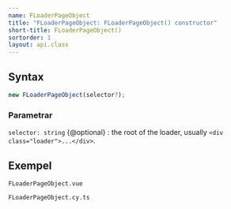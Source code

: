 ```yaml
---
name: FLoaderPageObject
title: "FLoaderPageObject: FLoaderPageObject() constructor"
short-title: FLoaderPageObject()
sortorder: 1
layout: api.class
---
```


## Syntax

```ts nocompile nolint
new FLoaderPageObject(selector?);
```

### Parametrar

`selector: string` {@optional}
: the root of the loader, usually `<div class="loader">...</div>`.

## Exempel

```import static
FLoaderPageObject.vue
```

```import
FLoaderPageObject.cy.ts
```
